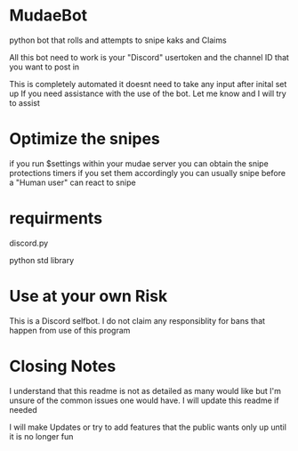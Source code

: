 # MudaeBot
python bot that rolls and attempts to snipe kaks and Claims


All this bot need to work is your "Discord" usertoken and the channel ID that you want to post in


This is completely automated it doesnt need to take any input after inital set up
If you need assistance with the use of the bot. Let me know and I will try to assist

# Optimize the snipes
if you run $settings within your mudae server you can obtain the snipe protections timers if you set them accordingly
you can usually snipe before a "Human user" can react to snipe

# requirments
discord.py

python std library


# Use at your own Risk
This is a Discord selfbot. I do not claim any responsiblity for bans that happen from use of this program

# Closing Notes
I understand that this readme is not as detailed as many would like but I'm unsure of the common issues one would have.
I will update this readme if needed 

I will make Updates or try to add features that the public wants only up until it is no longer fun


